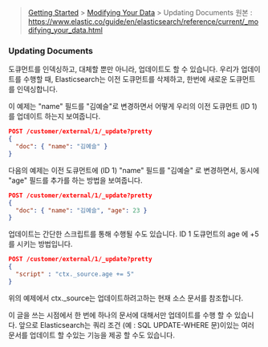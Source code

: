 > [Getting Started](https://github.com/sungjunyoung/elasticsearch_doc_ko/tree/master/1.%20Getting%20Started) > [Modifying Your Data](https://github.com/sungjunyoung/elasticsearch_doc_ko/tree/master/1.%20Getting%20Started/4.%20Modifying%20Your%20Data) > Updating Documents
> 원본 : https://www.elastic.co/guide/en/elasticsearch/reference/current/_modifying_your_data.html

### Updating Documents

도큐먼트를 인덱싱하고, 대체할 뿐만 아니라, 업데이트도 할 수 있습니다. 우리가 업데이트를 수행할 때, Elasticsearch는 이전 도큐먼트를 삭제하고, 한번에 새로운 도큐먼트를 인덱싱합니다.

이 예제는 "name" 필드를 "김예슬"로 변경하면서 어떻게 우리의 이전 도큐먼트 (ID 1)를 업데이트 하는지 보여줍니다.
```json
POST /customer/external/1/_update?pretty
{
  "doc": { "name": "김예슬" }
}

```
다음의 예제는 이전 도큐먼트에 (ID 1) "name" 필드를 "김예슬" 로 변경하면서, 동시에 "age" 필드를 추가를 하는 방법을 보여줍니다.
```json
POST /customer/external/1/_update?pretty
{
  "doc": { "name": "김예슬", "age": 23 }
}
```
업데이트는 간단한 스크립트를 통해 수행될 수도 있습니다. ID 1 도큐먼트의 age 에 +5 를 시키는 방법입니다.
```json
POST /customer/external/1/_update?pretty
{
  "script" : "ctx._source.age += 5"
}
```
위의 예제에서 ctx._source는 업데이트하려고하는 현재 소스 문서를 참조합니다.

이 글을 쓰는 시점에서 한 번에 하나의 문서에 대해서만 업데이트를 수행 할 수 있습니다. 앞으로 Elasticsearch는 쿼리 조건 (예 : SQL UPDATE-WHERE 문)이있는 여러 문서를 업데이트 할 수있는 기능을 제공 할 수도 있습니다.
